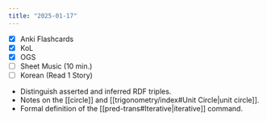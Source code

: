 ```yaml
---
title: "2025-01-17"
---
```


- [x] Anki Flashcards
- [x] KoL
- [x] OGS
- [ ] Sheet Music (10 min.)
- [ ] Korean (Read 1 Story)

* Distinguish asserted and inferred RDF triples.
* Notes on the [[circle]] and [[trigonometry/index#Unit Circle|unit circle]].
* Formal definition of the [[pred-trans#Iterative|iterative]] command.